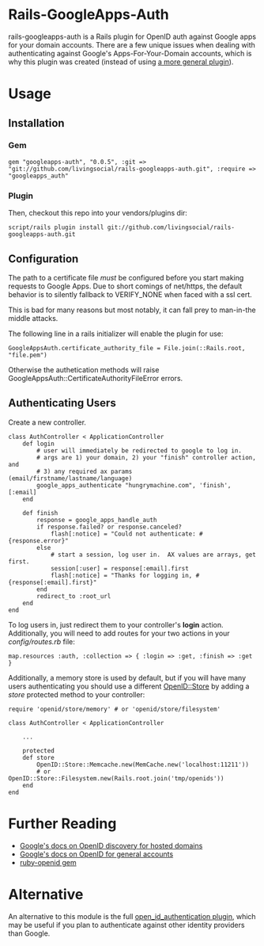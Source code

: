 # Rails-GoogleApps-Auth
rails-googleapps-auth is a Rails plugin for OpenID auth against Google apps for your domain accounts.  There are a few unique issues
when dealing with authenticating against Google's Apps-For-Your-Domain accounts, which is why this plugin was created (instead of using
[a more general plugin](https://github.com/rails/open_id_authentication)).

# Usage
## Installation

### Gem

    gem "googleapps-auth", "0.0.5", :git => "git://github.com/livingsocial/rails-googleapps-auth.git", :require => "googleapps_auth"

### Plugin
Then, checkout this repo into your vendors/plugins dir:

    script/rails plugin install git://github.com/livingsocial/rails-googleapps-auth.git

## Configuration
The path to a certificate file _must_ be configured before you start making requests to Google Apps. Due to
short comings of net/https, the default behavior is to silently fallback to VERIFY_NONE when faced with a ssl cert.

This is bad for many reasons but most notably, it can fall prey to man-in-the middle attacks.

The following line in a rails initializer will enable the plugin for use:

    GoogleAppsAuth.certificate_authority_file = File.join(::Rails.root, "file.pem")

Otherwise the authetication methods will raise GoogleAppsAuth::CertificateAuthorityFileError errors.

## Authenticating Users
Create a new controller.

    class AuthController < ApplicationController
        def login
            # user will immediately be redirected to google to log in.
            # args are 1) your domain, 2) your "finish" controller action, and
            # 3) any required ax params (email/firstname/lastname/language)
            google_apps_authenticate "hungrymachine.com", 'finish', [:email]
        end

        def finish
            response = google_apps_handle_auth
            if response.failed? or response.canceled?
                flash[:notice] = "Could not authenticate: #{response.error}"
            else
                # start a session, log user in.  AX values are arrays, get first.
                session[:user] = response[:email].first
                flash[:notice] = "Thanks for logging in, #{response[:email].first}"
            end
            redirect_to :root_url
        end
    end

To log users in, just redirect them to your controller's **login** action.  Additionally, you will need to
add routes for your two actions in your *config/routes.rb* file:

    map.resources :auth, :collection => { :login => :get, :finish => :get }

Additionally, a memory store is used by default, but if you will have many users authenticating you should use a different
[OpenID::Store](https://github.com/openid/ruby-openid/tree/master/lib/openid/store/) by adding a *store* protected method to your controller:

    require 'openid/store/memory' # or 'openid/store/filesystem'

    class AuthController < ApplicationController

        ...

        protected
        def store
            OpenID::Store::Memcache.new(MemCache.new('localhost:11211'))
            # or OpenID::Store::Filesystem.new(Rails.root.join('tmp/openids'))
        end
    end


# Further Reading
 * [Google's docs on OpenID discovery for hosted domains](http://groups.google.com/group/google-federated-login-api/web/openid-discovery-for-hosted-domains)
 * [Google's docs on OpenID for general accounts](http://code.google.com/apis/accounts/docs/OpenID.html)
 * [ruby-openid gem](https://github.com/openid/ruby-openid)


# Alternative
An alternative to this module is the full [open_id_authentication plugin](https://github.com/rails/open_id_authentication), which may
be useful if you plan to authenticate against other identity providers than Google.

